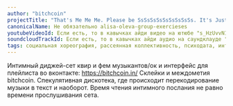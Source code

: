 ```yaml
---
author: "bitchcoin"
projectTitle: "That's Me Me Me. Please be SsSsSsSsSsSsSsSsSs. It's Just for you."
canonicalName: Не обязательно alisa-oleva-group-exercieses
youtubeVideoId: Если есть, то в кавычках айди видео на ютюбе "s_HzUvvN1Ns"
soundcloudTrackId: Если есть, то в кавычках айди аудио на саундклауде "353915180"
tags: социальная хореография, рассеянная коллективность, психодата, интимные интерфейсы, аномалии коридоров, путь стоп, спортивный интерес
---
```

Интимный диджей-сет квир и фем музыкантов/ок и интерфейс для плейлиста во вконтакте: https://bitchcoin.in/
Склейки и междометия bitchcoin. Спекулятивная дискотека, где происходит перекодирование музыки в текст и наоборот. Время чтения интимного послания не равно времени прослушивания сета.
